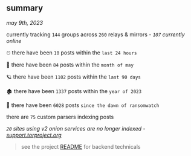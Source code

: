 
## summary
_may 9th, 2023_

currently tracking `144` groups across `260` relays & mirrors - _`107` currently online_

⏲ there have been `10` posts within the `last 24 hours`

🦈 there have been `84` posts within the `month of may`

🪐 there have been `1102` posts within the `last 90 days`

🏚 there have been `1337` posts within the `year of 2023`

🦕 there have been `6028` posts `since the dawn of ransomwatch`

there are `75` custom parsers indexing posts

_`20` sites using v2 onion services are no longer indexed - [support.torproject.org](https://support.torproject.org/onionservices/v2-deprecation/)_

> see the project [README](https://github.com/joshhighet/ransomwatch#ransomwatch--) for backend technicals
